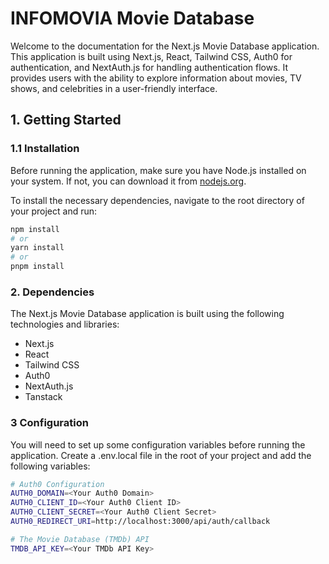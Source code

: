 # INFOMOVIA Movie Database

Welcome to the documentation for the Next.js Movie Database application. This application is built using Next.js, React, Tailwind CSS, Auth0 for authentication, and NextAuth.js for handling authentication flows. It provides users with the ability to explore information about movies, TV shows, and celebrities in a user-friendly interface.

## 1. Getting Started

### 1.1 Installation

Before running the application, make sure you have Node.js installed on your system. If not, you can download it from [nodejs.org](https://nodejs.org/).

To install the necessary dependencies, navigate to the root directory of your project and run:

```bash
npm install
# or
yarn install
# or
pnpm install
```

### 2. Dependencies
The Next.js Movie Database application is built using the following technologies and libraries:

- Next.js
- React
- Tailwind CSS
- Auth0
- NextAuth.js
- Tanstack

### 3 Configuration
You will need to set up some configuration variables before running the application. Create a .env.local file in the root of your project and add the following variables:
```bash
# Auth0 Configuration
AUTH0_DOMAIN=<Your Auth0 Domain>
AUTH0_CLIENT_ID=<Your Auth0 Client ID>
AUTH0_CLIENT_SECRET=<Your Auth0 Client Secret>
AUTH0_REDIRECT_URI=http://localhost:3000/api/auth/callback

# The Movie Database (TMDb) API
TMDB_API_KEY=<Your TMDb API Key>
```
